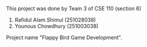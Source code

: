 This project was done by Team 3 of CSE 110 (section 6)

1. Rafidul Alam Shimul (251028038)
2. Younous Chowdhury  (251003038)

Project name "Flappy Bird Game Development".

